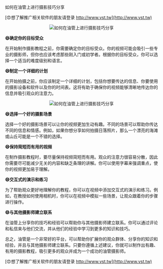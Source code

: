 如何在油管上进行摄影技巧分享

[😍想了解推广相关软件的朋友请登录 http://www.vst.tw](http://www.vst.tw)

 <center><img src="https://vst.tw/MP4/tuiguang/png/6.png" alt="如何在油管上进行摄影技巧分享"></center>

**😄确定你的目标受众**

在开始制作摄影教程之前，你需要确定你的目标受众。你的视频可能会吸引一些专业的摄影师，但你也应该考虑那些刚入门或初学者。根据你的目标受众，你可以选择一个适当的难度级别和语言。

**😄制定一个详细的计划**

在开始拍摄之前，你应该制定一个详细的计划，包括你想要传达的信息、你要使用的摄影设备和软件以及你的时间表。这将有助于确保你的视频能够清晰地传达你的信息并吸引观众的注意力。

 <center><img src="https://vst.tw/MP4/tuiguang/png/3.png" alt="如何在油管上进行摄影技巧分享"></center>

**😄选择一个好的摄影场景**

选择一个好的摄影场景可以让你的视频更加生动有趣。不同的场景可以帮助你传达不同的信息和情感。例如，如果你想分享如何拍摄日落照片，那么一个漂亮的海滩或山丘可能是一个不错的选择。

**😄保持简短而有用的视频**

在制作摄影教程时，要尽量保持视频简短而有用。观众的注意力很容易分散，因此你需要尽可能减少无关的内容和缺乏条理的讲解。你可以使用字幕来强调重点，使你的视频更加易于理解。

**😄交互式的演示和练习**

为了帮助观众更好地理解你的教程，你可以在视频中添加交互式的演示和练习。例如，在教授如何使用相机时，你可以在视频中模拟一些场景，让观众跟着你的步骤进行操作。

**😄与其他摄影师建立联系**

在油管上分享你的技巧和经验可以帮助你与其他摄影师建立联系。你可以通过评论和私信来与他们交流，并从他们的经验中学习到更多的知识和技巧。

总之，油管是一个非常好的平台，可以帮助你扩展你的观众群体、分享你的知识和经验，并且与其他摄影师建立联系。只要你遵循上述建议，你就可以制作出有趣、有用的摄影教程，吸引更多的观众并成为一个成功的油管摄影师。

[😍想了解推广相关软件的朋友请登录 http://www.vst.tw](http://www.vst.tw)



